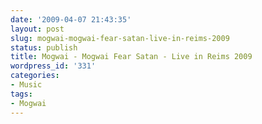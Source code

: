 ```yaml
---
date: '2009-04-07 21:43:35'
layout: post
slug: mogwai-mogwai-fear-satan-live-in-reims-2009
status: publish
title: Mogwai - Mogwai Fear Satan - Live in Reims 2009
wordpress_id: '331'
categories:
- Music
tags:
- Mogwai
---
```




